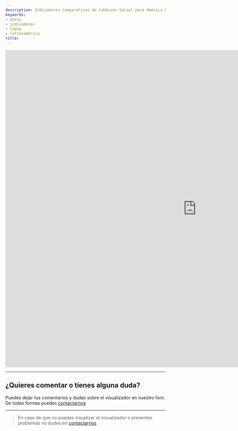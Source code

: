 ```yaml
---
description: Indicadores Comparativos de Cohesión Social para América Latina
keywords:
- shiny
- indicadores
- lapop
- latinoamerica
title: 
---
```


<iframe scrolling="yes" frameborder="no" src="https://juitsa.shinyapps.io/ocs-coes/" class="l-screen-inset shaded" style="
    width: 1200px;
    height: 1000px;
"></iframe>

---

## ¿Quieres comentar o tienes alguna duda?

Puedes dejar tus comentarios y dudas sobre el visualizador en nuestro foro. De todas formas puedes [contactarnos](/contact/)

<div id="disqus_thread"></div>

---

> En caso de que no puedas visualizar el visualizador o presentes problemas no dudes en [contactarnos](/contact/)
